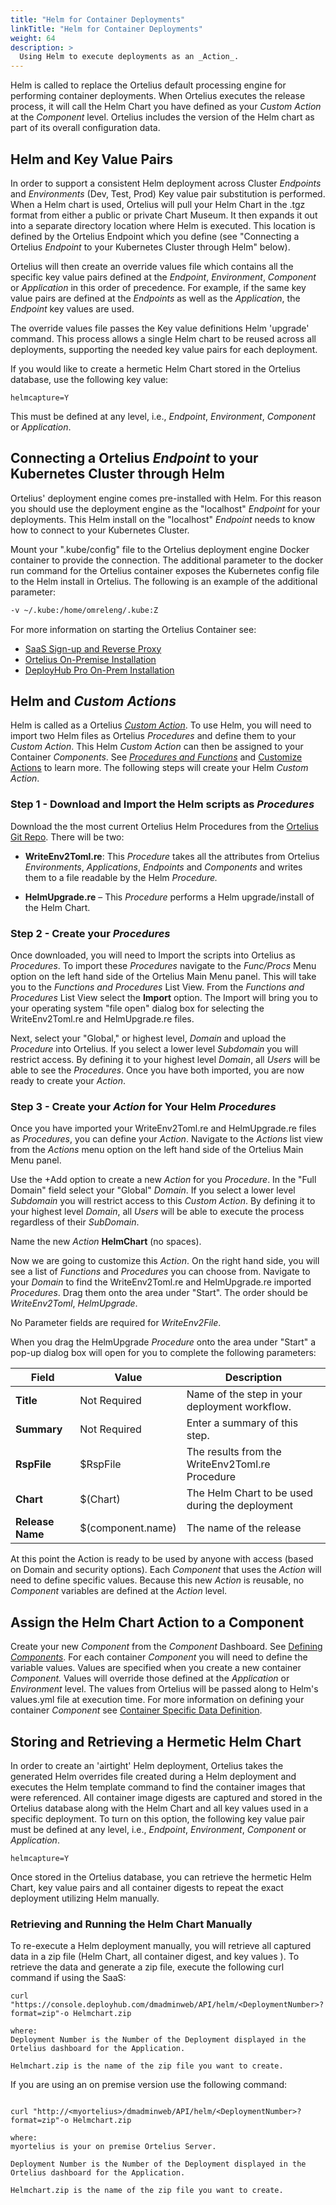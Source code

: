 ```yaml
---
title: "Helm for Container Deployments"
linkTitle: "Helm for Container Deployments"
weight: 64
description: >
  Using Helm to execute deployments as an _Action_.
---
```


Helm is called to replace the Ortelius default processing engine for performing container deployments. When Ortelius executes the release process, it will call the Helm Chart you have defined as your _Custom Action_ at the _Component_ level.  Ortelius includes the version of the Helm chart as part of its overall configuration data.

## Helm and Key Value Pairs

In order to support a consistent Helm deployment across Cluster _Endpoints_ and _Environments_ (Dev, Test, Prod) Key value pair substitution is performed. When a Helm chart is used, Ortelius will pull your Helm Chart in the .tgz format from either a public or private Chart Museum. It then expands it out into a separate directory location where Helm is executed. This location is defined by the Ortelius Endpoint which you define (see "Connecting a Ortelius _Endpoint_ to your Kubernetes Cluster through Helm" below). 

Ortelius will then create an override values file which contains all the specific key value pairs defined at the _Endpoint_, _Environment_, _Component_ or _Application_ in this order of precedence. For example, if the same key value pairs are defined at the _Endpoints_ as well as the _Application_, the _Endpoint_ key values are used. 

The override values file passes the Key value definitions Helm 'upgrade' command.  This process allows a single Helm chart to be reused across all deployments, supporting the needed key value pairs for each deployment.

If you would like to create a hermetic Helm Chart stored in the Ortelius database, use the following key value:
~~~
helmcapture=Y
~~~

This must be defined at any level, i.e., _Endpoint_, _Environment_, _Component_ or _Application_.

## Connecting a Ortelius _Endpoint_ to your Kubernetes Cluster through Helm

Ortelius' deployment engine comes pre-installed with Helm.  For this reason you should use the deployment engine as the "localhost" _Endpoint_ for your deployments.  This Helm install on the "localhost" _Endpoint_ needs to know how to connect to your Kubernetes Cluster.

 Mount your ".kube/config" file to the Ortelius deployment engine Docker container to provide the connection.  The additional parameter to the docker run command for the Ortelius container exposes the Kubernetes config file to the Helm install in Ortelius.  The following is an example of the additional parameter:

```bash
-v ~/.kube:/home/omreleng/.kube:Z
```

For more information on starting the Ortelius Container see:

- [SaaS Sign-up and Reverse Proxy](/userguide/installation-and-support/0-saas-and-reverse-proxy/)
- [Ortelius On-Premise Installation](/userguide/installation-and-support/0-on-premise-installation-for-team/)
- [DeployHub Pro On-Prem Installation](/userguide/installation-and-support/0-on-premise-installation-for-pro/)

## Helm and _Custom Actions_

Helm is called as a Ortelius [_Custom Action_](/userguide/customizations/2-define-your-actions/). To use Helm, you will need to import two Helm files as Ortelius _Procedures_ and define them to your _Custom Action_. This Helm _Custom Action_ can then be assigned to your Container _Components_. See [_Procedures and Functions_](/userguide/customizations/2-define-your-functions-and-procedures/) and  [Customize Actions](/userguide/customizations/2-define-your-actions/) to learn more. The following steps will create your Helm _Custom Action_.

### Step 1 - Download and Import the Helm scripts as _Procedures_

Download the the most current Ortelius Helm Procedures from the [Ortelius Git Repo](https://github.com/ortelius/ortelius/blob/master/procedures/). There will be two:

- **WriteEnv2Toml.re**:  This _Procedure_ takes all the attributes from Ortelius _Environments_, _Applications_, _Endpoints_ and _Components_ and writes them to a file readable by the Helm _Procedure._

- **HelmUpgrade.re** – This _Procedure_ performs a Helm upgrade/install of the Helm Chart.

### Step 2 - Create your _Procedures_

Once downloaded, you will need to Import the scripts into Ortelius as _Procedures_. To import these _Procedures_ navigate to the _Func/Procs_ Menu option on the left hand side of the Ortelius Main Menu panel. This will take you to the _Functions and Procedures_ List View. From the _Functions and Procedures_ List View select the **Import** option. The Import will bring you to your operating system "file open" dialog box for selecting the WriteEnv2Toml.re and HelmUpgrade.re files.

Next, select your "Global," or highest level, _Domain_ and upload the _Procedure_ into Ortelius. If you select a lower level _Subdomain_ you will restrict access.  By defining it to your highest level _Domain_, all _Users_ will be able to see the _Procedures_. Once you have both imported, you are now ready to create your _Action_.

### Step 3 - Create your _Action_ for Your Helm _Procedures_

Once you have imported your WriteEnv2Toml.re and HelmUpgrade.re files as _Procedures_, you can define your _Action_. Navigate to the _Actions_ list view from the _Actions_ menu option on the left hand side of the Ortelius Main Menu panel.

Use the +Add option to create a new _Action_ for you _Procedure_. In the "Full Domain" field select your "Global" _Domain_. If you select a lower level _Subdomain_ you will restrict access to this _Custom Action_.  By defining it to your highest level _Domain_, all _Users_ will be able to execute the process regardless of their _SubDomain_.

Name the new _Action_ **HelmChart** (no spaces).

Now we are going to customize this _Action_. On the right hand side, you will see a list of _Functions_ and _Procedures_ you can choose from.  Navigate to your _Domain_ to find the WriteEnv2Toml.re and HelmUpgrade.re imported _Procedures_.  Drag them onto the area under "Start". The order should be _WriteEnv2Toml_, _HelmUpgrade_.

No Parameter fields are required for _WriteEnv2File_.

When you drag the HelmUpgrade _Procedure_ onto the area under "Start" a pop-up dialog box will open for you to complete the following parameters:

| Field | Value | Description |
| --- | --- | --- |
| **Title** | Not Required | Name of the step in your deployment workflow.  |
| **Summary** | Not Required | Enter a summary of this step. | |
| **RspFile** | $RspFile | The results from the WriteEnv2Toml.re Procedure |
| **Chart** | $(Chart) | The Helm Chart to be used during the deployment |
| **Release Name** | $(component.name) | The name of the release |

At this point the Action is ready to be used by anyone with access (based on Domain and security options). Each _Component_ that uses the _Action_ will need to define specific values. Because this new _Action_ is reusable, no _Component_ variables are defined at the _Action_ level.

## Assign the Helm Chart Action to a Component

Create your new _Component_ from the _Component_ Dashboard. See [Defining _Components_](/userguide/publishing-components/2-define-components/).  For each container _Component_ you will need to define the variable values. Values are specified when you create a new container _Component._ Values will override those defined at the _Application_ or _Environment_ level. The values from Ortelius will be passed along to Helm's values.yml file at execution time. For more information on defining your container _Component_ see [Container Specific Data Definition](/userguide/publishing-components/2-define-components/#container-specific-data-definition).

## Storing and Retrieving a Hermetic Helm Chart

In order to create an 'airtight' Helm deployment, Ortelius takes the generated Helm overrides file created during a Helm deployment and executes the Helm template command to find the container images that were referenced. All container image digests are captured and stored in the Ortelius database along with the Helm Chart and all key values used in a specific deployment.  To turn on this option, the following key value pair must be defined at  any level, i.e., _Endpoint_, _Environment_, _Component_ or _Application_.
~~~
helmcapture=Y
~~~


Once stored in the Ortelius database, you can retrieve the hermetic Helm Chart, key value pairs and all container digests to repeat the exact deployment utilizing Helm manually. 

### Retrieving and Running the Helm Chart Manually

To re-execute a Helm deployment manually, you will retrieve all captured data in a zip file (Helm Chart, all container digest, and key values ). To retrieve the data and generate a zip file, execute the following curl command if using the SaaS:

~~~
curl "https://console.deployhub.com/dmadminweb/API/helm/<DeploymentNumber>?format=zip"-o Helmchart.zip

where:
Deployment Number is the Number of the Deployment displayed in the Ortelius dashboard for the Application.

Helmchart.zip is the name of the zip file you want to create.
~~~

If you are using an on premise version use the following command:
~~~

curl "http://<myortelius>/dmadminweb/API/helm/<DeploymentNumber>?format=zip"-o Helmchart.zip

where:
myortelius is your on premise Ortelius Server.

Deployment Number is the Number of the Deployment displayed in the Ortelius dashboard for the Application.

Helmchart.zip is the name of the zip file you want to create.
~~~